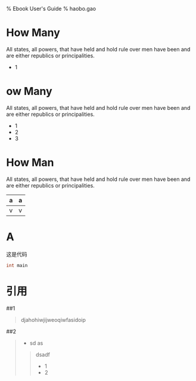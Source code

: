 % Ebook User's Guide
% haobo.gao

# How Many

All states, all powers, that have held and hold rule over men have been and are
either republics or principalities.
* 1

# ow Many

All states, all powers, that have held and hold rule over men have been and are
either republics or principalities.

* 1
* 2
* 3


# How Man

All states, all powers, that have held and hold rule over men have been and are
either republics or principalities.

|a|a|
|-|-|
|v|v|

# A

这是代码
```c
int main
```


# 引用

##1
> djahohiwjijweoqiwfasidoip

##2

> * sd as
>>dsadf
>> * 1
>> * 2
